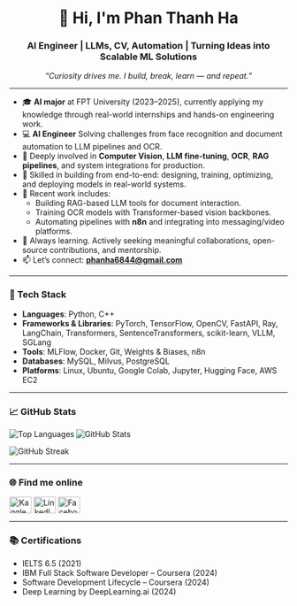<h1 align="center">👋 Hi, I'm Phan Thanh Ha</h1>
<h3 align="center">AI Engineer | LLMs, CV, Automation | Turning Ideas into Scalable ML Solutions</h3>

<p align="center">
  <em>“Curiosity drives me. I build, break, learn — and repeat.”</em>
</p>

---

- 🎓 **AI major** at FPT University (2023–2025), currently applying my knowledge through real-world internships and hands-on engineering work.
- 💻 **AI Engineer** Solving challenges from face recognition and document automation to LLM pipelines and OCR.
- 🧠 Deeply involved in **Computer Vision**, **LLM fine-tuning**, **OCR**, **RAG pipelines**, and system integrations for production.
- 🔧 Skilled in building from end-to-end: designing, training, optimizing, and deploying models in real-world systems.
- 🚀 Recent work includes:
  - Building RAG-based LLM tools for document interaction.
  - Training OCR models with Transformer-based vision backbones.
  - Automating pipelines with **n8n** and integrating into messaging/video platforms.
- 🤝 Always learning. Actively seeking meaningful collaborations, open-source contributions, and mentorship.
- 📫 Let’s connect: **phanha6844@gmail.com**

---

<h3 align="left">🧰 Tech Stack</h3>

- **Languages**: Python, C++
- **Frameworks & Libraries**: PyTorch, TensorFlow, OpenCV, FastAPI, Ray, LangChain, Transformers, SentenceTransformers, scikit-learn, VLLM, SGLang
- **Tools**: MLFlow, Docker, Git, Weights & Biases, n8n
- **Databases**: MySQL, Milvus, PostgreSQL
- **Platforms**: Linux, Ubuntu, Google Colab, Jupyter, Hugging Face, AWS EC2

---

<h3 align="left">📈 GitHub Stats</h3>
<p><img align="left" src="https://github-readme-stats.vercel.app/api/top-langs?username=ha684&show_icons=true&locale=en&layout=compact" alt="Top Languages" /></p>

<p><img align="center" src="https://github-readme-stats.vercel.app/api?username=ha684&show_icons=true&locale=en" alt="GitHub Stats" /></p>

<p><img align="center" src="https://github-readme-streak-stats.herokuapp.com/?user=ha684&" alt="GitHub Streak" /></p>

---

<h3 align="left">🌐 Find me online</h3>
<p align="left">
  <a href="https://www.kaggle.com/phanha6844" target="blank"><img align="center" src="https://raw.githubusercontent.com/rahuldkjain/github-profile-readme-generator/master/src/images/icons/Social/kaggle.svg" alt="Kaggle" height="30" width="40" /></a>
  <a href="https://www.linkedin.com/in/phan-thanh-ha-763426313" target="blank"><img align="center" src="https://raw.githubusercontent.com/rahuldkjain/github-profile-readme-generator/master/src/images/icons/Social/linked-in-alt.svg" alt="LinkedIn" height="30" width="40" /></a>
  <a href="https://www.facebook.com/hapt06082004" target="blank"><img align="center" src="https://raw.githubusercontent.com/rahuldkjain/github-profile-readme-generator/master/src/images/icons/Social/facebook.svg" alt="Facebook" height="30" width="40" /></a>
</p>

---

<h3 align="left">📚 Certifications</h3>

- IELTS 6.5 (2021)
- IBM Full Stack Software Developer – Coursera (2024)
- Software Development Lifecycle – Coursera (2024)
- Deep Learning by DeepLearning.ai (2024)

